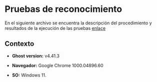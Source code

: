 # Pruebas de reconocimiento

En el siguiente archivo se encuentra la descripción del procedimiento y resultados de la ejecución de las pruebas [enlace](https://github.com/j-albarracin-uniandes/pruebas-automatizadas/blob/master/semana8/PruebasReconocimiento/ReportePruebas.pdf)


## Contexto

+ **Ghost version:** v4.41.3

+ **Navegador:** Google Chrome 1000.04896.60

+ **SO:** Windows 11.
